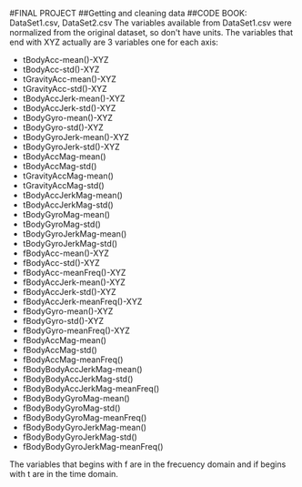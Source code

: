 #FINAL PROJECT
##Getting and cleaning data
##CODE BOOK: DataSet1.csv, DataSet2.csv
The variables available from DataSet1.csv were normalized from the original dataset, so don't have units.
The variables that end with XYZ actually are 3 variables one for each axis:

- tBodyAcc-mean()-XYZ
- tBodyAcc-std()-XYZ
- tGravityAcc-mean()-XYZ
- tGravityAcc-std()-XYZ
- tBodyAccJerk-mean()-XYZ
- tBodyAccJerk-std()-XYZ
- tBodyGyro-mean()-XYZ
- tBodyGyro-std()-XYZ
- tBodyGyroJerk-mean()-XYZ
- tBodyGyroJerk-std()-XYZ
- tBodyAccMag-mean()
- tBodyAccMag-std()
- tGravityAccMag-mean()
- tGravityAccMag-std()
- tBodyAccJerkMag-mean()
- tBodyAccJerkMag-std()
- tBodyGyroMag-mean()
- tBodyGyroMag-std()
- tBodyGyroJerkMag-mean()
- tBodyGyroJerkMag-std()
- fBodyAcc-mean()-XYZ
- fBodyAcc-std()-XYZ
- fBodyAcc-meanFreq()-XYZ
- fBodyAccJerk-mean()-XYZ
- fBodyAccJerk-std()-XYZ
- fBodyAccJerk-meanFreq()-XYZ
- fBodyGyro-mean()-XYZ
- fBodyGyro-std()-XYZ
- fBodyGyro-meanFreq()-XYZ
- fBodyAccMag-mean()
- fBodyAccMag-std()
- fBodyAccMag-meanFreq()
- fBodyBodyAccJerkMag-mean()
- fBodyBodyAccJerkMag-std()
- fBodyBodyAccJerkMag-meanFreq()
- fBodyBodyGyroMag-mean()
- fBodyBodyGyroMag-std()
- fBodyBodyGyroMag-meanFreq()
- fBodyBodyGyroJerkMag-mean()
- fBodyBodyGyroJerkMag-std()
- fBodyBodyGyroJerkMag-meanFreq()

The variables that begins with f are in the frecuency domain and if begins with t are in the time domain.